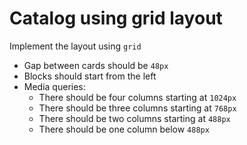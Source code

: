 # Catalog using grid layout
Implement the layout using `grid`
- Gap between cards should be `48px`
- Blocks should start from the left
- Media queries:
  - There should be four columns starting at `1024px`
  - There should be three columns starting at `768px`
  - There should be two columns starting at `488px`
  - There should be one column below `488px`


